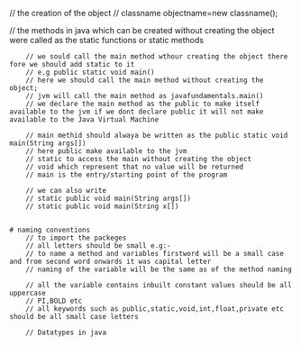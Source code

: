 // the creation of the object
// classname objectname=new classname();

// the methods in java which can be created without creating the object were called as the static functions or static methods

        // we sould call the main method wthour creating the object there fore we should add static to it
        // e.g public static void main()
        // here we should call the main method without creating the object;
        // jvm will call the main method as javafundamentals.main() 
        // we declare the main method as the public to make itself available to the jvm if we dont declare public it will not make available to the Java Virtual Machine

        // main methid should alwaya be written as the public static void main(String args[])
        // here public make available to the jvm
        // static to access the main without creating the object
        // void which represent that no value will be returned
        // main is the entry/starting point of the program

        // we can also write
        // static public void main(String args[])
        // static public void main(String x[])

    
    # naming conventions
        // to import the packeges 
        // all letters should be small e.g:- 
        // to name a method and variables firstword will be a small case and from second word onwards it was capital letter
        // naming of the variable will be the same as of the method naming

        // all the variable contains inbuilt constant values should be all uppercase
        // PI,BOLD etc
        // all keywords such as public,static,void,int,float,private etc should be all small case letters

        // Datatypes in java